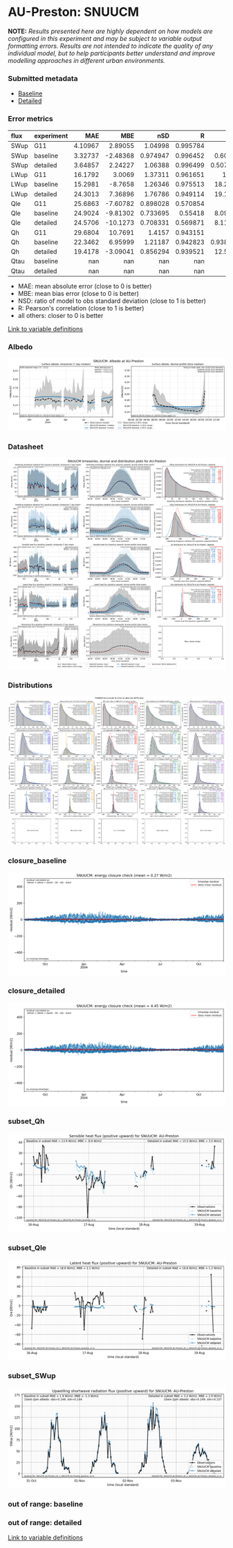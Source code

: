 # AU-Preston: SNUUCM

**NOTE:** *Results presented here are highly dependent on how models are configured in this experiment and may be subject to variable output formatting errors. Results are not intended to indicate the quality of any individual model, but to help participants better understand and improve modelling approaches in different urban environments.*

### Submitted metadata

- [Baseline](SNUUCM_AU-Preston_baseline_attrs.md)
- [Detailed](SNUUCM_AU-Preston_detailed_attrs.md)

### Error metrics

| flux   | experiment   |       MAE |       MBE |        nSD |          R |        5th |      95th |      RMSE |       cRMSE |      AMBE |       1-nSD |          1-R |   nSkewness |   nKurtosis |     Overlap |
|:-------|:-------------|----------:|----------:|-----------:|-----------:|-----------:|----------:|----------:|------------:|----------:|------------:|-------------:|------------:|------------:|------------:|
| SWup   | G11          |   4.10967 |   2.89055 |   1.04998  |   0.995784 |   0.43     |   7.54001 |   5.74153 |   0.106543  |   2.89055 |   0.0499763 |   0.00421616 |   0.0403686 |   0.0721933 |   0.0776313 |
| SWup   | baseline     |   3.32737 |  -2.48368 |   0.974947 |   0.996452 |   0.60861  |   3.28783 |   4.74861 |   0.0868672 |   2.48368 |   0.0250532 |   0.00354801 |   0.0431587 |   0.0750476 |   0.0618501 |
| SWup   | detailed     |   3.64857 |   2.24227 |   1.06388  |   0.996499 |   0.507586 |   9.70564 |   5.48227 |   0.107374  |   2.24227 |   0.0638764 |   0.00350088 |   0.0458563 |   0.0813788 |   0.0742636 |
| LWup   | G11          |  16.1792  |   3.0069  |   1.37311  |   0.961651 |  16.78     |  38.49    |  20.9911  |   0.494496  |   3.0069  |   0.373109  |   0.0383494  |   0.0297981 |   0.0384219 |   0.143358  |
| LWup   | baseline     |  15.2981  |  -8.7658  |   1.26346  |   0.975513 |  18.2502   |  20.8295  |  17.5724  |   0.362337  |   8.7658  |   0.263458  |   0.0244874  |   0.170844  |   0.320906  |   0.209807  |
| LWup   | detailed     |  24.3013  |   7.36896 |   1.76786  |   0.949114 |  19.1354   |  92.4466  |  37.6013  |   0.877227  |   7.36896 |   0.767859  |   0.0508863  |   0.296682  |   0.53574   |   0.21041   |
| Qle    | G11          |  25.6863  |  -7.60782 |   0.898028 |   0.570854 |   5.52     |  10.73    |  43.8554  |   0.883837  |   7.60782 |   0.101972  |   0.429146   |   0.535585  |   0.607711  |   0.28079   |
| Qle    | baseline     |  24.9024  |  -9.81302 |   0.733695 |   0.55418  |   8.09215  |  33.8904  |  42.7427  |   0.851534  |   9.81302 |   0.266305  |   0.44582    |   0.547708  |   0.712444  |   0.235523  |
| Qle    | detailed     |  24.5706  | -10.1273  |   0.708331 |   0.569871 |   8.11632  |  34.8668  |  41.9518  |   0.833318  |  10.1273  |   0.291669  |   0.430129   |   0.452141  |   0.452657  |   0.239919  |
| Qh     | G11          |  29.6804  |  10.7691  |   1.4157   |   0.943151 |   6.73     | 119.86    |  54.0358  |   0.577724  |  10.7691  |   0.415697  |   0.0568487  |   0.110279  |   0.112081  |   0.201181  |
| Qh     | baseline     |  22.3462  |   6.95999 |   1.21187  |   0.942823 |   0.938839 |  67.3555  |  39.8595  |   0.428339  |   6.95999 |   0.211874  |   0.0571774  |   0.13128   |   0.207647  |   0.102921  |
| Qh     | detailed     |  19.4178  |  -3.09041 |   0.856294 |   0.939521 |  12.5183   |  27.1229  |  32.442   |   0.352458  |   3.09041 |   0.143706  |   0.0604788  |   0.0843963 |   0.137701  |   0.128144  |
| Qtau   | baseline     | nan       | nan       | nan        | nan        | nan        | nan       | nan       | nan         | nan       | nan         | nan          | nan         | nan         | nan         |
| Qtau   | detailed     | nan       | nan       | nan        | nan        | nan        | nan       | nan       | nan         | nan       | nan         | nan          | nan         | nan         | nan         |

 - MAE: mean absolute error (close to 0 is better)
 - MBE: mean bias error (close to 0 is better)
 - NSD: ratio of model to obs standard deviation (close to 1 is better)
 - R: Pearson's correlation (close to 1 is better)
 - all others: closer to 0 is better

[Link to variable definitions](../modelattrs/variable_definitions.md)

### <a name="albedo"></a>Albedo
[![SNUUCM_AU-Preston_Albedo.png](SNUUCM_AU-Preston_Albedo.png)](SNUUCM_AU-Preston_Albedo.png)

### <a name="datasheet"></a>Datasheet
[![SNUUCM_AU-Preston_Datasheet.png](SNUUCM_AU-Preston_Datasheet.png)](SNUUCM_AU-Preston_Datasheet.png)

### <a name="distributions"></a>Distributions
[![SNUUCM_AU-Preston_Distributions.png](SNUUCM_AU-Preston_Distributions.png)](SNUUCM_AU-Preston_Distributions.png)

### <a name="closure_baseline"></a>closure_baseline
[![SNUUCM_AU-Preston_closure_baseline.png](SNUUCM_AU-Preston_closure_baseline.png)](SNUUCM_AU-Preston_closure_baseline.png)

### <a name="closure_detailed"></a>closure_detailed
[![SNUUCM_AU-Preston_closure_detailed.png](SNUUCM_AU-Preston_closure_detailed.png)](SNUUCM_AU-Preston_closure_detailed.png)

### <a name="subset_qh"></a>subset_Qh
[![SNUUCM_AU-Preston_subset_Qh.png](SNUUCM_AU-Preston_subset_Qh.png)](SNUUCM_AU-Preston_subset_Qh.png)

### <a name="subset_qle"></a>subset_Qle
[![SNUUCM_AU-Preston_subset_Qle.png](SNUUCM_AU-Preston_subset_Qle.png)](SNUUCM_AU-Preston_subset_Qle.png)

### <a name="subset_swup"></a>subset_SWup
[![SNUUCM_AU-Preston_subset_SWup.png](SNUUCM_AU-Preston_subset_SWup.png)](SNUUCM_AU-Preston_subset_SWup.png)

### out of range: baseline


### out of range: detailed



[Link to variable definitions](../modelattrs/variable_definitions.md)

